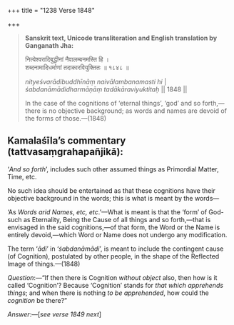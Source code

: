 +++
title = "1238 Verse 1848"

+++
> **Sanskrit text, Unicode transliteration and English translation by Ganganath Jha:** 
>
> नित्येश्वरादिबुद्धीनां नैवालम्बनमस्ति हि ।  
> शब्दनामादिधर्माणां तदाकारवियुक्तितः ॥ १८४८ ॥ 
>
> *nityeśvarādibuddhīnāṃ naivālambanamasti hi* \|  
> *śabdanāmādidharmāṇāṃ tadākāraviyuktitaḥ* \|\| 1848 \|\| 
>
> In the case of the cognitions of ‘eternal things’, ‘god’ and so forth,—there is no objective background; as words and names are devoid of the forms of those.—(1848)



## Kamalaśīla’s commentary (tattvasaṃgrahapañjikā):

‘*And so forth*’, includes such other assumed things as Primordial Matter, Time, etc.

No such idea should be entertained as that these cognitions have their objective background in the words; this is what is meant by the words—

‘As *Words arid Names*, *etc, etc*.’—What is meant is that the ‘form’ of God-such as Eternality, Being the Cause of all things and so forth,—that is envisaged in the said cognitions,—of that form, the Word or the Name is entirely devoid,—which Word or Name does not undergo any modification.

The term ‘*ādi*’ in ‘*śabdanāmādi*’, is meant to include the contingent cause (of Cognition), postulated by other people, in the shape of the Reflected Image of things.—(1848)

*Question*:—“If then there is Cognition *without object* also, then how is it called ‘Cognition’? Because ‘Cognition’ stands for *that which apprehends things*; and when there is nothing *to be apprehended*, how could the *cognition* be there?”

*Answer*:—[*see verse 1849 next*]


